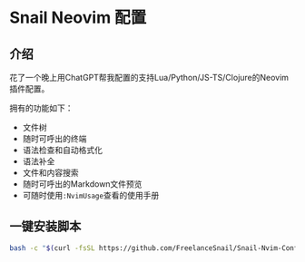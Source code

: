 # Snail Neovim 配置

## 介绍

花了一个晚上用ChatGPT帮我配置的支持Lua/Python/JS-TS/Clojure的Neovim插件配置。

拥有的功能如下：

- 文件树
- 随时可呼出的终端
- 语法检查和自动格式化
- 语法补全
- 文件和内容搜索
- 随时可呼出的Markdown文件预览
- 可随时使用`:NvimUsage`查看的使用手册

## 一键安装脚本

```bash
bash -c "$(curl -fsSL https://github.com/FreelanceSnail/Snail-Nvim-Config.git/main/install.sh)"
```

